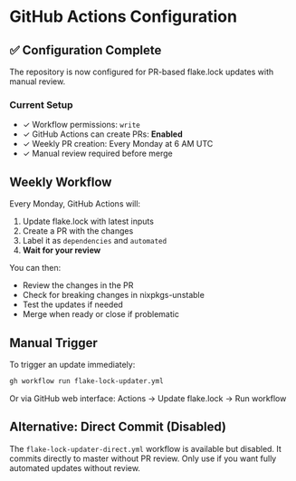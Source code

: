# GitHub Actions Configuration

## ✅ Configuration Complete

The repository is now configured for PR-based flake.lock updates with manual review.

### Current Setup
- ✓ Workflow permissions: `write`
- ✓ GitHub Actions can create PRs: **Enabled**
- ✓ Weekly PR creation: Every Monday at 6 AM UTC
- ✓ Manual review required before merge

## Weekly Workflow

Every Monday, GitHub Actions will:
1. Update flake.lock with latest inputs
2. Create a PR with the changes
3. Label it as `dependencies` and `automated`
4. **Wait for your review**

You can then:
- Review the changes in the PR
- Check for breaking changes in nixpkgs-unstable
- Test the updates if needed
- Merge when ready or close if problematic

## Manual Trigger

To trigger an update immediately:
```bash
gh workflow run flake-lock-updater.yml
```

Or via GitHub web interface: Actions → Update flake.lock → Run workflow

## Alternative: Direct Commit (Disabled)

The `flake-lock-updater-direct.yml` workflow is available but disabled. It commits directly to master without PR review. Only use if you want fully automated updates without review.
